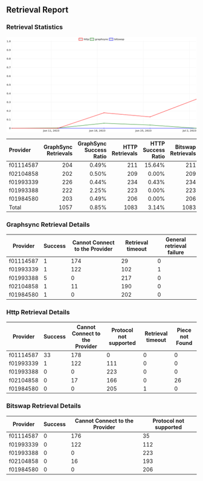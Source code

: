 ## Retrieval Report
### Retrieval Statistics
<img src="https://raw.githubusercontent.com/data-preservation-programs/filplus-checker-assets/main/filecoin-project/filecoin-plus-large-datasets/issues/1927/1688377848621.png"/>

| Provider  | GraphSync Retrievals | GraphSync Success Ratio | HTTP Retrievals | HTTP Success Ratio | Bitswap Retrievals | Bitswap Success Ratio |
| :-------- | -------------------: | ----------------------: | --------------: | -----------------: | -----------------: | --------------------: |
| f01114587 |                  204 |                   0.49% |             211 |             15.64% |                211 |                 0.00% |
| f02104858 |                  202 |                   0.50% |             209 |              0.00% |                209 |                 0.00% |
| f01993339 |                  226 |                   0.44% |             234 |              0.43% |                234 |                 0.00% |
| f01993388 |                  222 |                   2.25% |             223 |              0.00% |                223 |                 0.00% |
| f01984580 |                  203 |                   0.49% |             206 |              0.00% |                206 |                 0.00% |
| Total     |                 1057 |                   0.85% |            1083 |              3.14% |               1083 |                 0.00% |

### Graphsync Retrieval Details
| Provider  | Success | Cannot Connect to the Provider | Retrieval timeout | General retrieval failure |
| --------- | ------- | ------------------------------ | ----------------- | ------------------------- |
| f01114587 | 1       | 174                            | 29                | 0                         |
| f01993339 | 1       | 122                            | 102               | 1                         |
| f01993388 | 5       | 0                              | 217               | 0                         |
| f02104858 | 1       | 11                             | 190               | 0                         |
| f01984580 | 1       | 0                              | 202               | 0                         |

### Http Retrieval Details
| Provider  | Success | Cannot Connect to the Provider | Protocol not supported | Retrieval timeout | Piece not Found |
| --------- | ------- | ------------------------------ | ---------------------- | ----------------- | --------------- |
| f01114587 | 33      | 178                            | 0                      | 0                 | 0               |
| f01993339 | 1       | 122                            | 111                    | 0                 | 0               |
| f01993388 | 0       | 0                              | 223                    | 0                 | 0               |
| f02104858 | 0       | 17                             | 166                    | 0                 | 26              |
| f01984580 | 0       | 0                              | 205                    | 1                 | 0               |

### Bitswap Retrieval Details
| Provider  | Success | Cannot Connect to the Provider | Protocol not supported |
| --------- | ------- | ------------------------------ | ---------------------- |
| f01114587 | 0       | 176                            | 35                     |
| f01993339 | 0       | 122                            | 112                    |
| f01993388 | 0       | 0                              | 223                    |
| f02104858 | 0       | 16                             | 193                    |
| f01984580 | 0       | 0                              | 206                    |
